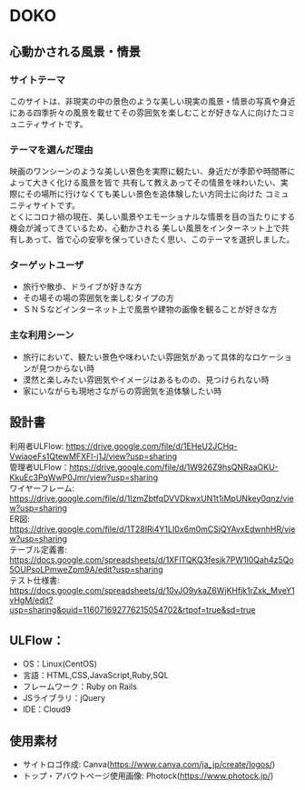 # DOKO

## 心動かされる風景・情景
### サイトテーマ
このサイトは、非現実の中の景色のような美しい現実の風景・情景の写真や身近にある四季折々の風景を載せてその雰囲気を楽しむことが好きな人に向けたコミュニティサイトです。

### テーマを選んだ理由
映画のワンシーンのような美しい景色を実際に観たい、身近だが季節や時間帯によって大きく化ける風景を皆で
共有して教えあってその情景を味わいたい、実際にその場所に行けなくても美しい景色を追体験したい方同士に向けた
コミュニティサイトです。<br>
とくにコロナ禍の現在、美しい風景やエモーショナルな情景を目の当たりにする機会が減ってきているため、心動かされる
美しい風景をインターネット上で共有しあって、皆で心の安寧を保っていきたく思い、このテーマを選択しました。


### ターゲットユーザ
- 旅行や散歩、ドライブが好きな方
- その場その場の雰囲気を楽しむタイプの方
- ＳＮＳなどインターネット上で風景や建物の画像を観ることが好きな方

### 主な利用シーン
- 旅行において、観たい景色や味わいたい雰囲気があって具体的なロケーションが見つからない時
- 漠然と楽しみたい雰囲気やイメージはあるものの、見つけられない時
- 家にいながらも現地さながらの雰囲気を追体験したい時

## 設計書
利用者ULFlow: https://drive.google.com/file/d/1EHeU2JCHq-VwiaoeFs1QtewMFXFl-j1J/view?usp=sharing <br>
管理者ULFlow：https://drive.google.com/file/d/1W926Z9hsQNRaaOKU-KkuEc3PqWwP0Jmr/view?usp=sharing <br>
ワイヤーフレーム: https://drive.google.com/file/d/1IzmZbtfqDVVDkwxUN1t1iMpUNkey0qnz/view?usp=sharing <br>
ER図: https://drive.google.com/file/d/1T28IRi4Y1LI0x6m0mCSjQYAvxEdwnhHR/view?usp=sharing <br>
テーブル定義書: https://docs.google.com/spreadsheets/d/1XFlTQKQ3fesjk7PW1l0Qah4z5Qo5OUPsoLPmweZpm9A/edit?usp=sharing <br>
テスト仕様書: https://docs.google.com/spreadsheets/d/10vJO9ykaZ6WjKHfjk1rZxk_MveY1vHgM/edit?usp=sharing&ouid=116071692776215054702&rtpof=true&sd=true

## ULFlow：
- OS：Linux(CentOS)
- 言語：HTML,CSS,JavaScript,Ruby,SQL
- フレームワーク：Ruby on Rails
- JSライブラリ：jQuery
- IDE：Cloud9

## 使用素材
- サイトロゴ作成: Canva(https://www.canva.com/ja_jp/create/logos/)
- トップ・アバウトページ使用画像: Photock(https://www.photock.jp/)